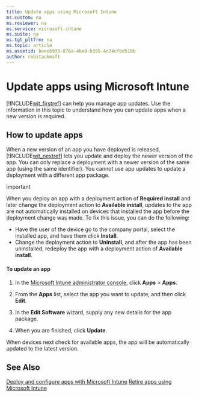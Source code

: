 ```yaml
---
title: Update apps using Microsoft Intune
ms.custom: na
ms.reviewer: na
ms.service: microsoft-intune
ms.suite: na
ms.tgt_pltfrm: na
ms.topic: article
ms.assetid: beee6933-876a-4be0-b395-4c24cfbd519b
author: robstackmsft
---
```

# Update apps using Microsoft Intune
[!INCLUDE[wit_firstref](../Token/wit_firstref_md.md)] can help you manage app updates. Use the information in this topic to understand how you can update apps when a new version is required.

## How to update apps
When a new version of an app you have deployed is released, [!INCLUDE[wit_nextref](../Token/wit_nextref_md.md)] lets you update and deploy the newer version of the app. You can only replace a deployment with a newer version of the same app (using the same identifier). You cannot use app updates to update a deployment with a different app package.

> [!IMPORTANT]
> When you deploy an app with a deployment action of **Required install** and later change the deployment action to **Available install**, updates to the app are not automatically installed on devices that installed the app before the deployment change was made. To fix this issue, you can do the following:
> 
> -   Have the user of the device go to the company portal, select the installed app, and have them click **Install**.
> -   Change the deployment action to **Uninstall**, and after the app has been uninstalled, redeploy the app with a deployment action of **Available install**.

#### To update an app

1.  In the [Microsoft Intune administrator console](https://account.manage.microsoft.com/admin/default.aspx), click **Apps** &gt; **Apps**.

2.  From the **Apps** list, select the app you want to update, and then click **Edit**.

3.  In the **Edit Software** wizard, supply any new details for the app package.

4.  When you are finished, click **Update**.

When devices next check for available apps, the app will be automatically updated to the latest version.

## See Also
[Deploy and configure apps with Microsoft Intune](../Topic/Deploy_and_configure_apps_with_Microsoft_Intune.md)
[Retire apps using Microsoft Intune](../Topic/Retire_apps_using_Microsoft_Intune.md)

